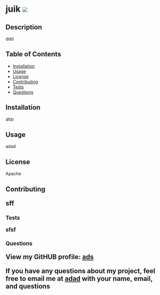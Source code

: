 
    
<h1>juik <img id="badgeMIT" src="https://img.shields.io/badge/License-Apache%202.0-blue.svg"/></h1>

<h2>Description</h2>
        
<p>ddd</p>
       
<h2>Table of Contents</h2>
        
<ul>
  <li><a href = #ins>Installation</a></li>
  <li><a href =#use>Usage</a></li>
  <li><a href=#lic>License</a></li>
  <li><a href=#contrib>Contributing</a></li>
  <li><a href=#tests>Tests</a></li>
  <li><a href=#ques>Questions</a></li>
 </ul>
       
<h2 id=ins>Installation</h2>
        
<p>dfdr</p>
        
<h2 id=use>Usage</h2>
       
<p>adad</p>
        
<h2 id=lic>License</h2>
        
<p>Apache</p>
       
<h2 id=contrib>Contributing<h/2>
        
<p>sff</p>
        
<h2 id=tests style=font-size:smaller>Tests</h2>
        
<p style=font-size:smaller>sfsf</p>
        
<h2 style=font-size:smaller>Questions</h2>
        
<p style=fornt-size:smaller>View my GitHUB profile: <a class=git href=https://github.com/ads>ads</a>

If you have any questions about my project, feel free to email me at <a href=mailto:adad> adad</a> with your name, email, and questions</p>
